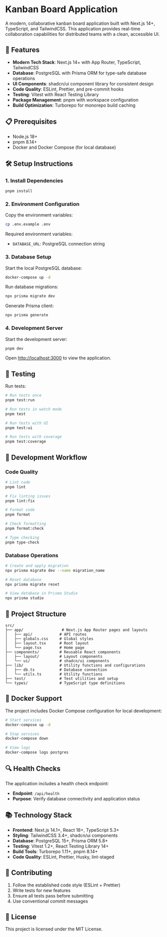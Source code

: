 # Kanban Board Application

A modern, collaborative kanban board application built with Next.js 14+, TypeScript, and TailwindCSS. This application provides real-time collaboration capabilities for distributed teams with a clean, accessible UI.

## 🚀 Features

- **Modern Tech Stack**: Next.js 14+ with App Router, TypeScript, TailwindCSS
- **Database**: PostgreSQL with Prisma ORM for type-safe database operations
- **UI Components**: shadcn/ui component library for consistent design
- **Code Quality**: ESLint, Prettier, and pre-commit hooks
- **Testing**: Vitest with React Testing Library
- **Package Management**: pnpm with workspace configuration
- **Build Optimization**: Turborepo for monorepo build caching

## 📋 Prerequisites

- Node.js 18+
- pnpm 8.14+
- Docker and Docker Compose (for local database)

## 🛠️ Setup Instructions

### 1. Install Dependencies

```bash
pnpm install
```

### 2. Environment Configuration

Copy the environment variables:

```bash
cp .env.example .env
```

Required environment variables:
- `DATABASE_URL`: PostgreSQL connection string

### 3. Database Setup

Start the local PostgreSQL database:

```bash
docker-compose up -d
```

Run database migrations:

```bash
npx prisma migrate dev
```

Generate Prisma client:

```bash
npx prisma generate
```

### 4. Development Server

Start the development server:

```bash
pnpm dev
```

Open [http://localhost:3000](http://localhost:3000) to view the application.

## 🧪 Testing

Run tests:

```bash
# Run tests once
pnpm test:run

# Run tests in watch mode
pnpm test

# Run tests with UI
pnpm test:ui

# Run tests with coverage
pnpm test:coverage
```

## 🔧 Development Workflow

### Code Quality

```bash
# Lint code
pnpm lint

# Fix linting issues
pnpm lint:fix

# Format code
pnpm format

# Check formatting
pnpm format:check

# Type checking
pnpm type-check
```

### Database Operations

```bash
# Create and apply migration
npx prisma migrate dev --name migration_name

# Reset database
npx prisma migrate reset

# View database in Prisma Studio
npx prisma studio
```

## 📁 Project Structure

```
src/
├── app/                 # Next.js App Router pages and layouts
│   ├── api/            # API routes
│   ├── globals.css     # Global styles
│   ├── layout.tsx      # Root layout
│   └── page.tsx        # Home page
├── components/         # Reusable React components
│   ├── layout/         # Layout components
│   └── ui/             # shadcn/ui components
├── lib/                # Utility functions and configurations
│   ├── db.ts           # Database connection
│   └── utils.ts        # Utility functions
├── test/               # Test utilities and setup
└── types/              # TypeScript type definitions
```

## 🐳 Docker Support

The project includes Docker Compose configuration for local development:

```bash
# Start services
docker-compose up -d

# Stop services
docker-compose down

# View logs
docker-compose logs postgres
```

## 🔍 Health Checks

The application includes a health check endpoint:

- **Endpoint**: `/api/health`
- **Purpose**: Verify database connectivity and application status

## 📚 Technology Stack

- **Frontend**: Next.js 14.1+, React 18+, TypeScript 5.3+
- **Styling**: TailwindCSS 3.4+, shadcn/ui components
- **Database**: PostgreSQL 15+, Prisma ORM 5.8+
- **Testing**: Vitest 1.2+, React Testing Library 14+
- **Build Tools**: Turborepo 1.11+, pnpm 8.14+
- **Code Quality**: ESLint, Prettier, Husky, lint-staged

## 🤝 Contributing

1. Follow the established code style (ESLint + Prettier)
2. Write tests for new features
3. Ensure all tests pass before submitting
4. Use conventional commit messages

## 📄 License

This project is licensed under the MIT License.
